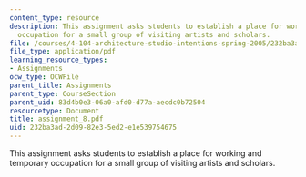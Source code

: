 ```yaml
---
content_type: resource
description: This assignment asks students to establish a place for working and temporary
  occupation for a small group of visiting artists and scholars.
file: /courses/4-104-architecture-studio-intentions-spring-2005/232ba3ad2d0982e35ed2e1e539754675_assignment_8.pdf
file_type: application/pdf
learning_resource_types:
- Assignments
ocw_type: OCWFile
parent_title: Assignments
parent_type: CourseSection
parent_uid: 83d4b0e3-06a0-afd0-d77a-aecdc0b72504
resourcetype: Document
title: assignment_8.pdf
uid: 232ba3ad-2d09-82e3-5ed2-e1e539754675
---
```

This assignment asks students to establish a place for working and temporary occupation for a small group of visiting artists and scholars.

